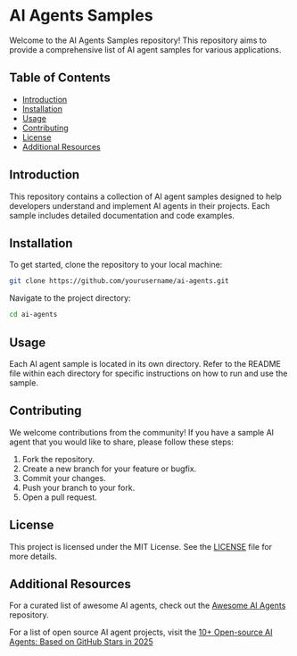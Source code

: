 # AI Agents Samples

Welcome to the AI Agents Samples repository! This repository aims to provide a comprehensive list of AI agent samples for various applications.

## Table of Contents

- [Introduction](#introduction)
- [Installation](#installation)
- [Usage](#usage)
- [Contributing](#contributing)
- [License](#license)
- [Additional Resources](#additional-resources)

## Introduction

This repository contains a collection of AI agent samples designed to help developers understand and implement AI agents in their projects. Each sample includes detailed documentation and code examples.

## Installation

To get started, clone the repository to your local machine:

```bash
git clone https://github.com/yourusername/ai-agents.git
```

Navigate to the project directory:

```bash
cd ai-agents
```

## Usage

Each AI agent sample is located in its own directory. Refer to the README file within each directory for specific instructions on how to run and use the sample.

## Contributing

We welcome contributions from the community! If you have a sample AI agent that you would like to share, please follow these steps:

1. Fork the repository.
2. Create a new branch for your feature or bugfix.
3. Commit your changes.
4. Push your branch to your fork.
5. Open a pull request.

## License

This project is licensed under the MIT License. See the [LICENSE](LICENSE) file for more details.

## Additional Resources

For a curated list of awesome AI agents, check out the [Awesome AI Agents](https://github.com/e2b-dev/awesome-ai-agents) repository.

For a list of open source AI agent projects, visit the [10+ Open-source AI Agents: Based on GitHub Stars in 2025](https://research.aimultiple.com/open-source-ai-agents/)
